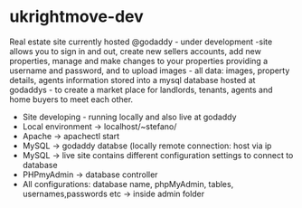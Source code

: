 # ukrightmove-dev

Real estate site currently hosted @godaddy - under development -site allows you to sign in and out, create new sellers accounts, add new properties, manage  and make changes to your properties providing a username and password, and to upload images -  all data: images, property details, agents information stored into a mysql database hosted at godaddys -  to create a market place for landlords, tenants, agents and home buyers to meet each other.

- Site developing - running locally and also live at godaddy
- Local environment -> localhost/~stefano/
- Apache -> apachectl start
- MySQL  -> godaddy databse (locally remote connection: host via ip
- MySQL -> live site contains different configuration settings to connect to database
- PHPmyAdmin -> database controller
- All configurations: database name, phpMyAdmin, tables, usernames,passwords etc -> inside admin folder
